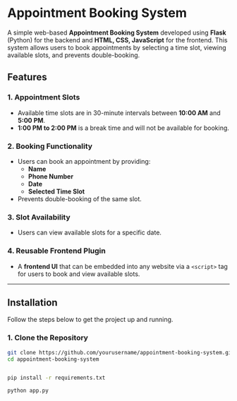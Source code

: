 # Appointment Booking System

A simple web-based **Appointment Booking System** developed using **Flask** (Python) for the backend and **HTML, CSS, JavaScript** for the frontend. This system allows users to book appointments by selecting a time slot, viewing available slots, and prevents double-booking.

## Features

### 1. Appointment Slots
- Available time slots are in 30-minute intervals between **10:00 AM** and **5:00 PM**.
- **1:00 PM to 2:00 PM** is a break time and will not be available for booking.

### 2. Booking Functionality
- Users can book an appointment by providing:
  - **Name**
  - **Phone Number**
  - **Date**
  - **Selected Time Slot**
- Prevents double-booking of the same slot.

### 3. Slot Availability
- Users can view available slots for a specific date.

### 4. Reusable Frontend Plugin
- A **frontend UI** that can be embedded into any website via a `<script>` tag for users to book and view available slots.

---

## Installation

Follow the steps below to get the project up and running.

### 1. Clone the Repository

```bash
git clone https://github.com/yourusername/appointment-booking-system.git
cd appointment-booking-system


pip install -r requirements.txt

python app.py


